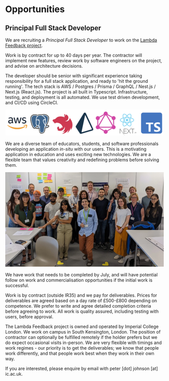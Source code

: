 # Opportunities

## Principal Full Stack Developer

We are recruiting a _Principal Full Stack Developer_ to work on the [Lambda Feedback project](https://teachingengineers.wordpress.com/2022/07/18/computers-make-us-human/).

Work is by contract for up to 40 days per year. The contractor will implement new features, review work by software engineers on the project, and advise on architecture decisions.

The developer should be senior with significant experience taking responsibility for a full stack application, and ready to 'hit the ground running'. The tech stack is AWS / Postgres / Prisma / GraphQL / Nest.js / Next.js (React.js). The project is all built in Typescript. Infrastructure, testing, and deployment is all automated. We use test driven development, and CI/CD using CircleCI.

![Logos of the tech stack](assets/logos2.png)

We are a diverse team of educators, students, and software professionals developing an application _in-situ_ with our users. This is a motivating application in education and uses exciting new technologies. We are a flexible team that values creativity and redefining problems before solving them.

![Photo of the team](assets/team.webp)

We have work that needs to be completed by July, and will have potential follow on work and commercialisation opportunities if the initial work is successful.

Work is by contract (outside IR35) and we pay for deliverables. Prices for deliverables are agreed based on a day rate of £500-£800 depending on competence. We prefer to write and agree detailed completion criteria before agreeing to work. All work is quality assured, including testing with users, before approval.

The Lambda Feedback project is owned and operated by Imperial College London. We work on campus in South Kensington, London. The position of contractor can optionally be fulfilled remotely if the holder prefers but we do expect occasional visits in-person. We are very flexible with timings and work regimes - our priority is to get the deliverables; we know that people work differently, and that people work best when they work in their own way.

If you are interested, please enquire by email with peter [dot] johnson [at] ic.ac.uk.
